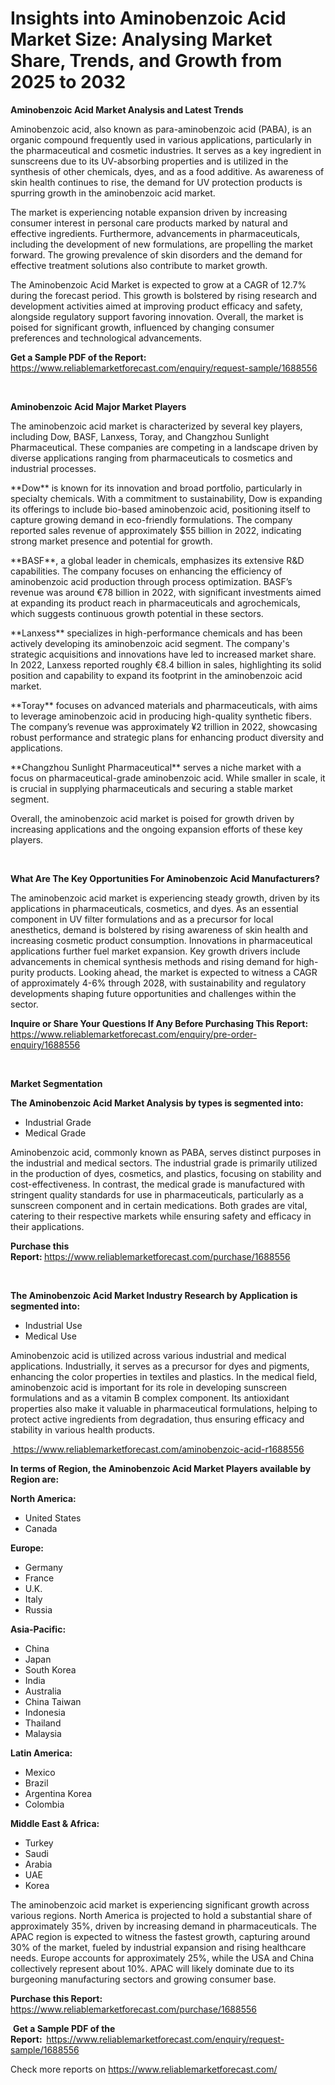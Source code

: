 <p><h1>Insights into Aminobenzoic Acid Market Size: Analysing Market Share, Trends, and Growth from 2025 to 2032</h1></p><p><strong>Aminobenzoic Acid Market Analysis and Latest Trends</strong></p>
<p><p>Aminobenzoic acid, also known as para-aminobenzoic acid (PABA), is an organic compound frequently used in various applications, particularly in the pharmaceutical and cosmetic industries. It serves as a key ingredient in sunscreens due to its UV-absorbing properties and is utilized in the synthesis of other chemicals, dyes, and as a food additive. As awareness of skin health continues to rise, the demand for UV protection products is spurring growth in the aminobenzoic acid market.</p><p>The market is experiencing notable expansion driven by increasing consumer interest in personal care products marked by natural and effective ingredients. Furthermore, advancements in pharmaceuticals, including the development of new formulations, are propelling the market forward. The growing prevalence of skin disorders and the demand for effective treatment solutions also contribute to market growth.</p><p>The Aminobenzoic Acid Market is expected to grow at a CAGR of 12.7% during the forecast period. This growth is bolstered by rising research and development activities aimed at improving product efficacy and safety, alongside regulatory support favoring innovation. Overall, the market is poised for significant growth, influenced by changing consumer preferences and technological advancements.</p></p>
<p><strong>Get a Sample PDF of the Report:&nbsp;</strong> <a href="https://www.reliablemarketforecast.com/enquiry/request-sample/1688556?utm_campaign=3169&utm_medium=2&utm_source=Github&utm_content=ia&utm_term=26032025&utm_id=aminobenzoic-acid">https://www.reliablemarketforecast.com/enquiry/request-sample/1688556</a></p>
<p>&nbsp;</p>
<p><strong>Aminobenzoic Acid Major Market Players</strong></p>
<p><p>The aminobenzoic acid market is characterized by several key players, including Dow, BASF, Lanxess, Toray, and Changzhou Sunlight Pharmaceutical. These companies are competing in a landscape driven by diverse applications ranging from pharmaceuticals to cosmetics and industrial processes.</p><p>**Dow** is known for its innovation and broad portfolio, particularly in specialty chemicals. With a commitment to sustainability, Dow is expanding its offerings to include bio-based aminobenzoic acid, positioning itself to capture growing demand in eco-friendly formulations. The company reported sales revenue of approximately $55 billion in 2022, indicating strong market presence and potential for growth.</p><p>**BASF**, a global leader in chemicals, emphasizes its extensive R&D capabilities. The company focuses on enhancing the efficiency of aminobenzoic acid production through process optimization. BASF’s revenue was around €78 billion in 2022, with significant investments aimed at expanding its product reach in pharmaceuticals and agrochemicals, which suggests continuous growth potential in these sectors.</p><p>**Lanxess** specializes in high-performance chemicals and has been actively developing its aminobenzoic acid segment. The company's strategic acquisitions and innovations have led to increased market share. In 2022, Lanxess reported roughly €8.4 billion in sales, highlighting its solid position and capability to expand its footprint in the aminobenzoic acid market.</p><p>**Toray** focuses on advanced materials and pharmaceuticals, with aims to leverage aminobenzoic acid in producing high-quality synthetic fibers. The company’s revenue was approximately ¥2 trillion in 2022, showcasing robust performance and strategic plans for enhancing product diversity and applications.</p><p>**Changzhou Sunlight Pharmaceutical** serves a niche market with a focus on pharmaceutical-grade aminobenzoic acid. While smaller in scale, it is crucial in supplying pharmaceuticals and securing a stable market segment.</p><p>Overall, the aminobenzoic acid market is poised for growth driven by increasing applications and the ongoing expansion efforts of these key players.</p></p>
<p>&nbsp;</p>
<p><strong>What Are The Key Opportunities For Aminobenzoic Acid Manufacturers?</strong></p>
<p><p>The aminobenzoic acid market is experiencing steady growth, driven by its applications in pharmaceuticals, cosmetics, and dyes. As an essential component in UV filter formulations and as a precursor for local anesthetics, demand is bolstered by rising awareness of skin health and increasing cosmetic product consumption. Innovations in pharmaceutical applications further fuel market expansion. Key growth drivers include advancements in chemical synthesis methods and rising demand for high-purity products. Looking ahead, the market is expected to witness a CAGR of approximately 4-6% through 2028, with sustainability and regulatory developments shaping future opportunities and challenges within the sector.</p></p>
<p><strong>Inquire or Share Your Questions If Any Before Purchasing This Report:</strong> <a href="https://www.reliablemarketforecast.com/enquiry/pre-order-enquiry/1688556?utm_campaign=3169&utm_medium=2&utm_source=Github&utm_content=ia&utm_term=26032025&utm_id=aminobenzoic-acid">https://www.reliablemarketforecast.com/enquiry/pre-order-enquiry/1688556</a></p>
<p>&nbsp;</p>
<p><strong>Market Segmentation</strong></p>
<p><strong>The Aminobenzoic Acid Market Analysis by types is segmented into:</strong></p>
<p><ul><li>Industrial Grade</li><li>Medical Grade</li></ul></p>
<p><p>Aminobenzoic acid, commonly known as PABA, serves distinct purposes in the industrial and medical sectors. The industrial grade is primarily utilized in the production of dyes, cosmetics, and plastics, focusing on stability and cost-effectiveness. In contrast, the medical grade is manufactured with stringent quality standards for use in pharmaceuticals, particularly as a sunscreen component and in certain medications. Both grades are vital, catering to their respective markets while ensuring safety and efficacy in their applications.</p></p>
<p><strong>Purchase this Report:&nbsp;</strong><a href="https://www.reliablemarketforecast.com/purchase/1688556?utm_campaign=3169&utm_medium=2&utm_source=Github&utm_content=ia&utm_term=26032025&utm_id=aminobenzoic-acid">https://www.reliablemarketforecast.com/purchase/1688556</a></p>
<p>&nbsp;</p>
<p><strong>The Aminobenzoic Acid Market Industry Research by Application is segmented into:</strong></p>
<p><ul><li>Industrial Use</li><li>Medical Use</li></ul></p>
<p><p>Aminobenzoic acid is utilized across various industrial and medical applications. Industrially, it serves as a precursor for dyes and pigments, enhancing the color properties in textiles and plastics. In the medical field, aminobenzoic acid is important for its role in developing sunscreen formulations and as a vitamin B complex component. Its antioxidant properties also make it valuable in pharmaceutical formulations, helping to protect active ingredients from degradation, thus ensuring efficacy and stability in various health products.</p></p>
<p><a href="https://www.reliablemarketforecast.com/aminobenzoic-acid-r1688556?utm_campaign=3169&utm_medium=2&utm_source=Github&utm_content=ia&utm_term=26032025&utm_id=aminobenzoic-acid">&nbsp;https://www.reliablemarketforecast.com/aminobenzoic-acid-r1688556</a></p>
<p><strong>In terms of Region, the Aminobenzoic Acid Market Players available by Region are:</strong></p>
<p>
    <p> <strong> North America: </strong>
        <ul>
            <li>United States</li>
            <li>Canada</li>
        </ul>
        </p> 
    <p> <strong> Europe: </strong>
        <ul>
            <li>Germany</li>
            <li>France</li>
            <li>U.K.</li>
            <li>Italy</li>
            <li>Russia</li>
        </ul>
        </p> 
    <p> <strong> Asia-Pacific: </strong>
        <ul>
            <li>China</li>
            <li>Japan</li>
            <li>South Korea</li>
            <li>India</li>
            <li>Australia</li>
            <li>China Taiwan</li>
            <li>Indonesia</li>
            <li>Thailand</li>
            <li>Malaysia</li>
        </ul>
        </p> 
    <p> <strong> Latin America: </strong>
        <ul>
            <li>Mexico</li>
            <li>Brazil</li>
            <li>Argentina Korea</li>
            <li>Colombia</li>
        </ul>
        </p> 
    <p> <strong> Middle East & Africa: </strong>
        <ul>
            <li>Turkey</li>
            <li>Saudi</li>
            <li>Arabia</li>
            <li>UAE</li>
            <li>Korea</li>
        </ul>
    </p>
    </p>
<p><p>The aminobenzoic acid market is experiencing significant growth across various regions. North America is projected to hold a substantial share of approximately 35%, driven by increasing demand in pharmaceuticals. The APAC region is expected to witness the fastest growth, capturing around 30% of the market, fueled by industrial expansion and rising healthcare needs. Europe accounts for approximately 25%, while the USA and China collectively represent about 10%. APAC will likely dominate due to its burgeoning manufacturing sectors and growing consumer base.</p></p>
<p><strong>Purchase this Report: </strong><a href="https://www.reliablemarketforecast.com/purchase/1688556?utm_campaign=3169&utm_medium=2&utm_source=Github&utm_content=ia&utm_term=26032025&utm_id=aminobenzoic-acid">https://www.reliablemarketforecast.com/purchase/1688556</a></p>
<p>&nbsp;<strong>Get a Sample PDF of the Report:&nbsp;&nbsp;</strong><a href="https://www.reliablemarketforecast.com/enquiry/request-sample/1688556?utm_campaign=3169&utm_medium=2&utm_source=Github&utm_content=ia&utm_term=26032025&utm_id=aminobenzoic-acid">https://www.reliablemarketforecast.com/enquiry/request-sample/1688556</a></p>
<p><strong></strong></p>
<p>Check more reports on <a href="https://www.reliablemarketforecast.com/?utm_campaign=3169&utm_medium=2&utm_source=Github&utm_content=ia&utm_term=26032025&utm_id=aminobenzoic-acid">https://www.reliablemarketforecast.com/</a></p>